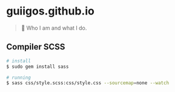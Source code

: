 # guiigos.github.io
> :space_invader: Who I am and what I do.


## Compiler SCSS
```bash
# install
$ sudo gem install sass

# running
$ sass css/style.scss:css/style.css --sourcemap=none --watch
```
